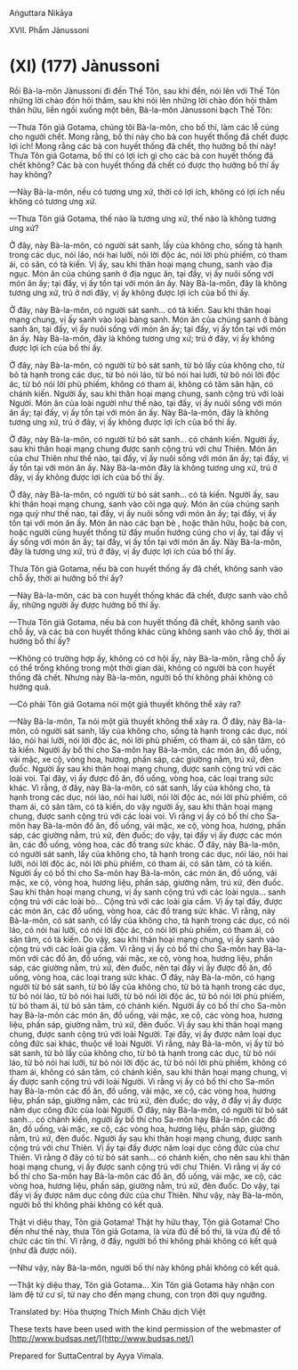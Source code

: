 Aṅguttara Nikāya

XVII. Phẩm Jànussoni

# (XI) (177) Jànussoni

Rồi Bà-la-môn Jànussoni đi đến Thế Tôn, sau khi đến, nói lên với Thế Tôn những lời chào đón hỏi thăm, sau khi nói lên những lời chào đón hỏi thăm thân hữu, liền ngồi xuống một bên, Bà-la-môn Jànussoni bạch Thế Tôn:

—Thưa Tôn giả Gotama, chúng tôi Bà-la-môn, cho bố thí, làm các lễ cúng cho người chết. Mong rằng, bố thí này cho bà con huyết thống đã chết được lợi ích! Mong rằng các bà con huyết thống đã chết, thọ hưởng bố thí này! Thưa Tôn giả Gotama, bố thí có lợi ích gì cho các bà con huyết thống đã chết không? Các bà con huyết thống đã chết có được thọ hưởng bố thí ấy hay không?

—Này Bà-la-môn, nếu có tương ưng xứ, thời có lợi ích, không có lợi ích nếu không có tương ưng xứ.

—Thưa Tôn giả Gotama, thế nào là tương ưng xứ, thế nào là không tương ưng xứ?

Ở đây, này Bà-la-môn, có người sát sanh, lấy của không cho, sống tà hạnh trong các dục, nói láo, nói hai lưỡi, nói lời độc ác, nói lời phù phiếm, có tham ái, có sân, có tà kiến. Vị ấy, sau khi thân hoại mạng chung, sanh vào địa ngục. Món ăn của chúng sanh ở địa ngục ăn, tại đấy, vị ấy nuôi sống với món ăn ấy; tại đấy, vị ấy tồn tại với món ăn ấy. Này Bà-la-môn, đây là không tương ưng xứ, trú ở nơi đây, vị ấy không được lợi ích của bố thí ấy.

Ở đây, này Bà-la-môn, có người sát sanh... có tà kiến. Sau khi thân hoại mạng chung, vị ấy sanh vào loại bàng sanh. Món ăn của chúng sanh ở bàng sanh ăn, tại đấy, vị ấy nuôi sống với món ăn ấy; tại đấy, vị ấy tồn tại với món ăn ấy. Này Bà-la-môn, đây là không tương ưng xứ; trú ở đây, vị ấy không được lợi ích của bố thí ấy.

Ở đây, này Bà-la-môn, có người từ bỏ sát sanh, từ bỏ lấy của không cho, từ bỏ tà hạnh trong các dục, từ bỏ nói láo, từ bỏ nói hai lưỡi, từ bỏ nói lời độc ác, từ bỏ nói lời phù phiếm, không có tham ái, không có tâm sân hận, có chánh kiến. Người ấy, sau khi thân hoại mạng chung, sanh cộng trú với loài Người. Món ăn của loài người như thế nào, tại đấy, vị ấy nuôi sống với món ăn ấy; tại đấy, vị ấy tồn tại với món ăn ấy. Này Bà-la-môn, đây là không tương ưng xứ, trú ở đây, vị ấy không được lợi ích của bố thí ấy.

Ở đây, này Bà-la-môn, có người từ bỏ sát sanh... có chánh kiến. Người ấy, sau khi thân hoại mạng chung được sanh cộng trú với chư Thiên. Món ăn của chư Thiên như thế nào, tại đấy, vị ấy nuôi sống với món ăn ấy; tại đấy, vị ấy tồn tại với món ăn ấy. Này Bà-la-môn đây là không tương ưng xứ, trú ở đây, vị ấy không được lợi ích của bố thí ấy.

Ở đây, này Bà-la-môn, có người từ bỏ sát sanh... có tà kiến. Người ấy, sau khi thân hoại mạng chung, sanh vào cõi ngạ quỷ. Món ăn của chúng sanh ngạ quỷ như thế nào, tại đấy, vị ấy nuôi sống với món ăn ấy; tại đấy, vị ấy tồn tại với món ăn ấy. Món ăn nào các bạn bè , hoặc thân hữu, hoặc bà con, hoặc người cùng huyết thống từ đấy muốn hướng cúng cho vị ấy, tại đấy vị ấy sống với món ăn ấy; tại đấy, vị ấy tồn tại với món ăn ấy. Này Bà-la-môn, đây là tương ưng xứ, trú ở đây, vị ấy được lợi ích của bố thí ấy.

Thưa Tôn giả Gotama, nếu bà con huyết thống ấy đã chết, không sanh vào chỗ ấy, thời ai hưởng bố thí ấy?

—Này Bà-la-môn, các bà con huyết thống khác đã chết, được sanh vào chỗ ấy, những người ấy được hưởng bố thí ấy.

—Thưa Tôn giả Gotama, nếu bà con huyết thống đã chết, không sanh vào chỗ ấy, và các bà con huyết thống khác cũng không sanh vào chỗ ấy, thời ai hưởng bố thí ấy?

—Không có trường hợp ấy, không có cơ hội ấy, này Bà-la-môn, rằng chỗ ấy có thể trống không trong một thời gian dài, không có người bà con huyết thống đã chết. Nhưng này Bà-la-môn, người bố thí không phải không có hưởng quả.

—Có phải Tôn giả Gotama nói một giả thuyết không thể xảy ra?

—Này Bà-la-môn, Ta nói một giả thuyết không thể xảy ra. Ở đây, này Bà-la-môn, có người sát sanh, lấy của không cho, sống tà hạnh trong các dục, nói láo, nói hai lưỡi, nói lời độc ác, nói lời phù phiếm, có tham ái, có sân tâm, có tà kiến. Người ấy bố thí cho Sa-môn hay Bà-la-môn, các món ăn, đồ uống, vải mặc, xe cộ, vòng hoa, hương, phấn sáp, các giường nằm, trú xứ, đèn đuốc. Người ấy sau khi thân hoại mạng chung, được sanh cộng trú với các loài voi. Tại đây, vị ấy được đồ ăn, đồ uống, vòng hoa, các loại trang sức khác. Vì rằng, ở đây, này Bà-la-môn, có sát sanh, lấy của không cho, tà hạnh trong các dục, nói láo, nói hai lưỡi, nói lời độc ác, nói lời phù phiếm, có tham ái, có sân tâm, có tà kiến, do vậy người ấy, sau khi thân hoại mạng chung, được sanh cộng trú với các loài voi. Vì rằng vị ấy có bố thí cho Sa-môn hay Bà-la-môn đồ ăn, đồ uống, vải mặc, xe cộ, vòng hoa, hương, phấn sáp, các giường nằm, trú xứ, đèn đuốc; do vậy, tại đấy vị ấy được các món ăn, các đồ uống, vòng hoa, các đồ trang sức khác. Ở đây, này Bà-la-môn, có người sát sanh, lấy của không cho, tà hạnh trong các dục, nói láo, nói hai lưỡi, nói lời độc ác, nói lời phù phiếm, có tham ái, có sân tâm, có tà kiến. Người ấy có bố thí cho Sa-môn hay Bà-la-môn, các món ăn, đồ uống, vải mặc, xe cộ, vòng hoa, hương liệu, phấn sáp, giường nằm, trú xứ, đèn đuốc. Sau khi thân hoại mạng chung, vị ấy sanh cộng trú với các loài ngựa... sanh cộng trú với các loài bò... Cộng trú với các loài gia cầm. Vị ấy tại đấy, được các món ăn, các đồ uống, vòng hoa, các đồ trang sức khác. Vì rằng, này Bà-la-môn, có sát sanh, có lấy của không cho, tà hạnh trong các dục, có nói láo, có nói hai lưỡi, có nói lời độc ác, có nói lời phù phiếm, có tham ái, có sân tâm, có tà kiến. Do vậy, sau khi thân hoại mạng chung, vị ấy sanh vào cộng trú với các loài gia cầm. Vì rằng vị ấy có bố thí cho Sa-môn hay Bà-la-môn với các đồ ăn, đồ uống, vải mặc, xe cộ, vòng hoa, hương liệu, phấn sáp, các giường nằm, trú xứ, đèn đuốc, nên tại đấy vị ấy được đồ ăn, đồ uống, vòng hoa, các loại trang sức khác. Ở đây, này Bà-la-môn, có hạng người từ bỏ sát sanh, từ bỏ lấy của không cho, từ bỏ tà hạnh trong các dục, từ bỏ nói láo, từ bỏ nói hai lưỡi, từ bỏ nói lời độc ác, từ bỏ nói lời phù phiếm, từ bỏ tham ái, từ bỏ sân tâm, có chánh kiến. Người ấy có bố thí cho Sa-môn hay Bà-la-môn các món ăn, đồ uống, vải mặc, xe cộ, các vòng hoa, hương liệu, phấn sáp, giường nằm, trú xứ, đèn đuốc. Vị ấy sau khi thân hoại mạng chung, được sanh cộng trú với loài Người. Tại đấy, vị ấy được năm loại dục công đức sai khác, thuộc về loài Người. Vì rằng, này Bà-la-môn, vị ấy từ bỏ sát sanh, từ bỏ lấy của không cho, từ bỏ tà hạnh trong các dục, từ bỏ nói láo, từ bỏ nói hai lưỡi, từ bỏ nói lời độc ác, từ bỏ nói lời phù phiếm, không có tham ái, không có sân tâm, có chánh kiến, sau khi thân hoại mạng chung, vị ấy được sanh cộng trú với loài Người. Vì rằng vị ấy có bố thí cho Sa-môn hay Bà-la-môn các đồ ăn, đồ uống, vải mặc, xe cộ, các vòng hoa, hương liệu, phấn sáp, giường nằm, các trú xứ, đèn đuốc; do vậy, ở đấy vị ấy được năm dục công đức của loài Người. Ở đây, này Bà-la-môn, có người từ bỏ sát sanh... có chánh kiến, người ấy bố thí cho Sa-môn hay Bà-la-môn các đồ ăn, đồ uống, vải mặc, xe cộ, các vòng hoa, hương liệu, phấn sáp, giường nằm, trú xứ, đèn đuốc. Người ấy sau khi thân hoại mạng chung, được sanh cộng trú với chư Thiên. Vị ấy tại đấy được năm loại dục công đức của chư Thiên. Vì rằng ở đây có từ bỏ sát sanh... có chánh kiến, cho nên sau khi thân hoại mạng chung, vị ấy được sanh cộng trú với chư Thiên. Vì rằng vị ấy có bố thí cho Sa-môn hay Bà-la-môn các đồ ăn, đồ uống, vải mặc, xe cộ, các vòng hoa, hương liệu, phấn sáp, giường nằm, trú xứ, đèn đuốc. Do vậy, tại đấy vị ấy được năm dục công đức của chư Thiên. Như vậy, này Bà-la-môn, người bố thí không phải không có kết quả.

Thật vi diệu thay, Tôn giả Gotama! Thật hy hữu thay, Tôn giả Gotama! Cho đến như thế này, thưa Tôn giả Gotama, là vừa đủ để bố thí, là vừa đủ để tổ chức các tín thí. Vì rằng, ở đấy, người bố thí không phải không có kết quả (như đã được nói).

—Như vậy, này Bà-la-môn, người bố thí này không phải không có kết quả.

—Thật kỳ diệu thay, Tôn giả Gotama... Xin Tôn giả Gotama hãy nhận con làm đệ tử cư sĩ, từ nay cho đến mạng chung, con trọn đời quy ngưỡng.

Translated by: Hòa thượng Thích Minh Châu dịch Việt

These texts have been used with the kind permission of the webmaster of [http://www.budsas.net/](http://www.budsas.net/)

Prepared for SuttaCentral by Ayya Vimala.